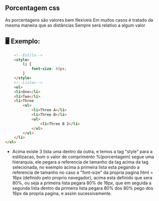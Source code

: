 ## Porcentagem css

As porcentagens são valores bem flexíveis
Em muitos casos é tratado da mesma maneira que as distâncias <length>
Sempre será relativo a algum valor

🖥️ Exemplo:
---------------------------------------------------------------------

```html
    <!--Estilo-->
    <style>
        li {
            font-size: 80px;
        }
    </style>
    <!--Listas-->
    <ul>
	<li>One</li>
	<li>Two</li>
	<li>Three
		<ul>
			<li>Three A</li>
			<li>Three B</li>
			<ul>
				<li>Three B 2</li>
			</ul>
		</ul>
	</li>
</ul>
```
 * Acima existe 3 lista uma dentro da outra, e temos a tag "style" para a estilizacao, bom o valor de comprimento 
  %(porcentagem) segue uma hierarquia, ele pegara a referencia de tamanho da tag acima da tag selecionada, no exemplo acima a primeira lista esta pegando a referencia de tamanho no caso a "font-size" da propria pagina html = 16px (definido pelo proprio navegador), acima esta definido que sera 80%, ou seja a primeira lista pegara 80% de 16px, que em seguida a segunda lista dentro da primeira lista pegara 80% dos 80% pego dos 16px da propria pagina, e assim sucessivamente.